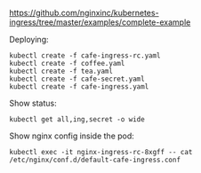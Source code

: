https://github.com/nginxinc/kubernetes-ingress/tree/master/examples/complete-example

Deploying:
```
kubectl create -f cafe-ingress-rc.yaml
kubectl create -f coffee.yaml
kubectl create -f tea.yaml
kubectl create -f cafe-secret.yaml
kubectl create -f cafe-ingress.yaml
```
Show status:
```
kubectl get all,ing,secret -o wide
```
Show nginx config inside the pod:
```
kubectl exec -it nginx-ingress-rc-8xgff -- cat /etc/nginx/conf.d/default-cafe-ingress.conf
```
